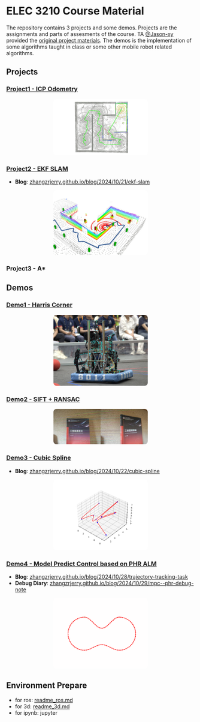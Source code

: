 # ELEC 3210 Course Material

The repository contains 3 projects and some demos. Projects are the assignments and parts of assesments of the course. TA [@Jason-xy](https://github.com/Jason-xy/) provided the [original project materials](https://github.com/Jason-xy/elec3210-lab). The demos is the implementation of some algorithms taught in class or some other mobile robot related algorithms.

## Projects

### [Project1 - ICP Odometry](./project1_icp_odom/)

<div style="text-align:center">
    <img src="./results/icpodom.png" width=50% style="border-radius:8px;">
</div>

### [Project2 - EKF SLAM](./project2_ekf_slam/)

- **Blog**: [zhangzrjerry.github.io/blog/2024/10/21/ekf-slam](https://zhangzrjerry.github.io/blog/2024/10/21/ekf-slam/)

<div style="text-align:center">
    <img src="./results/ekfslam.png" width=50% style="border-radius:8px;">
</div>

### Project3 - A*

## Demos

### [Demo1 - Harris Corner](./demo1_harris_corner/)

<div style="text-align:center">
    <img src="./results/harris.png" width=50% style="border-radius:8px;">
</div>

### [Demo2 - SIFT + RANSAC](./demo2_sift+ransac/)

<div style="text-align:center">
    <img src="./results/ransac.png" width=50% style="border-radius:8px;">
</div>

### [Demo3 - Cubic Spline](./demo3_cubic_spline/)

- **Blog**: [zhangzrjerry.github.io/blog/2024/10/22/cubic-spline](https://zhangzrjerry.github.io/blog/2024/10/22/cubic-spline/)

<div style="text-align:center">
    <img src="./results/spline.png" width=50% style="border-radius:8px;">
</div>

### [Demo4 - Model Predict Control based on PHR ALM](./demo4_mpc_alm/)

- **Blog**: [zhangzrjerry.github.io/blog/2024/10/28/trajectory-tracking-task](https://zhangzrjerry.github.io/blog/2024/10/28/trajectory-tracking-task/)
- **Debug Diary**: [zhangzrjerry.github.io/blog/2024/10/29/mpc--phr-debug-note](https://zhangzrjerry.github.io/blog/2024/10/29/mpc--phr-debug-note/)

<div style="text-align:center">
    <img src="./results/mpcalm.gif" width=50% style="border-radius:8px;">
</div>

## Environment Prepare

- for ros: [readme_ros.md](./readme_project.md)
- for 3d: [readme_3d.md](./readme_3d.md)
- for ipynb: jupyter